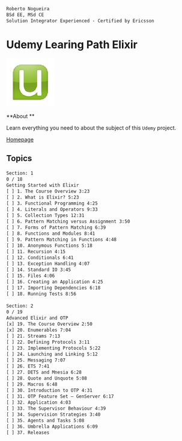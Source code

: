 ```
Roberto Nogueira  
BSd EE, MSd CE
Solution Integrator Experienced - Certified by Ericsson
```
# Udemy Learing Path Elixir

![udemy image](images/udemy.png)

**About **

Learn everything you need to about the subject of this `Udemy` project.

[Homepage](https://www.udemy.com/learning-path-elixir-web-development-with-elixir/learn/v4/overview)

## Topics
```
Section: 1
0 / 18
Getting Started with Elixir
[ ] 1. The Course Overview 3:23
[ ] 2. What is Elixir? 5:23
[ ] 3. Functional Programming 4:25
[ ] 4. Literals and Operators 9:33
[ ] 5. Collection Types 12:31
[ ] 6. Pattern Matching versus Assignment 3:50
[ ] 7. Forms of Pattern Matching 6:39
[ ] 8. Functions and Modules 8:41
[ ] 9. Pattern Matching in Functions 4:48
[ ] 10. Anonymous Functions 5:18
[ ] 11. Recursion 4:15
[ ] 12. Conditionals 6:41
[ ] 13. Exception Handling 4:07
[ ] 14. Standard IO 3:45
[ ] 15. Files 4:06
[ ] 16. Creating an Application 4:25
[ ] 17. Importing Dependencies 6:18
[ ] 18. Running Tests 8:56

Section: 2
0 / 19
Advanced Elixir and OTP
[x] 19. The Course Overview 2:50
[x] 20. Enumerables 7:04
[ ] 21. Streams 7:13
[ ] 22. Defining Protocols 3:11
[ ] 23. Implementing Protocols 5:22
[ ] 24. Launching and Linking 5:12
[ ] 25. Messaging 7:07
[ ] 26. ETS 7:41
[ ] 27. DETS and Mnesia 6:28
[ ] 28. Quote and Unquote 5:08
[ ] 29. Macros 6:48
[ ] 30. Introduction to OTP 4:31
[ ] 31. OTP Feature Set — GenServer 6:17
[ ] 32. Application 4:03
[ ] 33. The Supervisor Behaviour 4:39
[ ] 34. Supervision Strategies 3:40
[ ] 35. Agents and Tasks 5:08
[ ] 36. Umbrella Applications 6:09
[ ] 37. Releases
```
